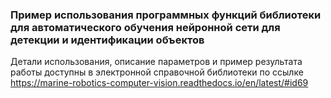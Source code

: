 ### Пример использования программных функций библиотеки для автоматического обучения нейронной сети для детекции и идентификации объектов
Детали использования, описание параметров и пример результата работы доступны в электронной справочной библиотеки по ссылке https://marine-robotics-computer-vision.readthedocs.io/en/latest/#id69